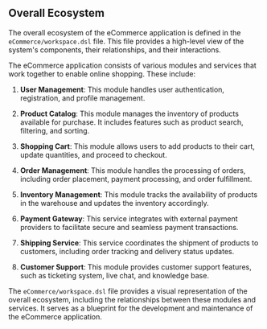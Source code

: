 ## Overall Ecosystem

The overall ecosystem of the eCommerce application is defined in the `eCommerce/workspace.dsl` file. This file provides a high-level view of the system's components, their relationships, and their interactions.

The eCommerce application consists of various modules and services that work together to enable online shopping. These include:

1. **User Management**: This module handles user authentication, registration, and profile management.

2. **Product Catalog**: This module manages the inventory of products available for purchase. It includes features such as product search, filtering, and sorting.

3. **Shopping Cart**: This module allows users to add products to their cart, update quantities, and proceed to checkout.

4. **Order Management**: This module handles the processing of orders, including order placement, payment processing, and order fulfillment.

5. **Inventory Management**: This module tracks the availability of products in the warehouse and updates the inventory accordingly.

6. **Payment Gateway**: This service integrates with external payment providers to facilitate secure and seamless payment transactions.

7. **Shipping Service**: This service coordinates the shipment of products to customers, including order tracking and delivery status updates.

8. **Customer Support**: This module provides customer support features, such as ticketing system, live chat, and knowledge base.

The `eCommerce/workspace.dsl` file provides a visual representation of the overall ecosystem, including the relationships between these modules and services. It serves as a blueprint for the development and maintenance of the eCommerce application.
